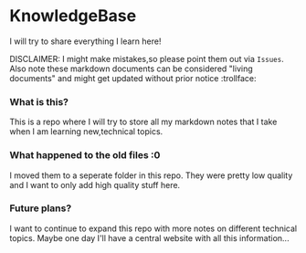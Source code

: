 # KnowledgeBase
I will try to share everything I learn here!

DISCLAIMER: I might make mistakes,so please point them out via `Issues`. Also note these markdown documents can be considered "living documents" and might get updated without prior notice :trollface:

### What is this?
This is a repo where I will try to store all my markdown notes that I take when I am learning new,technical topics.

### What happened to the old files :0
I moved them to a seperate folder in this repo. They were pretty low quality and I want to only add high quality stuff here.

### Future plans?
I want to continue to expand this repo with more notes on different technical topics. Maybe one day I'll have a central website with all this information...
